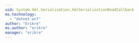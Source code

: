 ```yaml
---
uid: System.Xml.Serialization.XmlSerializationReadCallback
ms.technology: 
  - "dotnet-wcf"
author: "Erikre"
ms.author: "erikre"
manager: "erikre"
---
```

